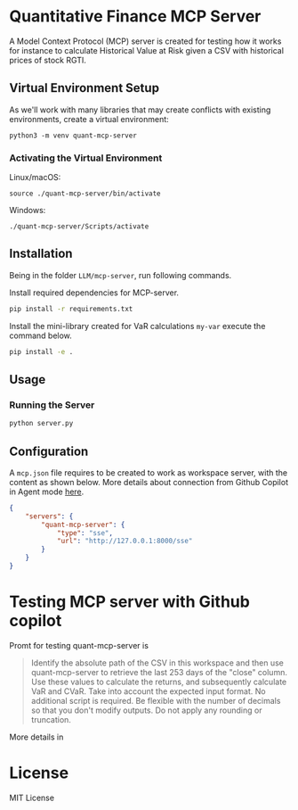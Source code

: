 # Quantitative Finance MCP Server

A Model Context Protocol (MCP) server is created for testing how it works for instance to calculate Historical Value at Risk given a CSV with historical prices of stock RGTI.

## Virtual Environment Setup

As we'll work with many libraries that may create conflicts with existing environments, create a virtual environment:

```console
python3 -m venv quant-mcp-server
```

### Activating the Virtual Environment

Linux/macOS:
```console
source ./quant-mcp-server/bin/activate
```

Windows:
```console
./quant-mcp-server/Scripts/activate
```

## Installation
Being in the folder `LLM/mcp-server`, run following commands.

Install required dependencies for MCP-server.
```bash
pip install -r requirements.txt
```

Install the mini-library created for VaR calculations `my-var` execute the command below.
```bash
pip install -e .
```

## Usage

### Running the Server
```bash
python server.py
```

## Configuration

A `mcp.json` file requires to be created to work as workspace server, with the content as shown below. More details about connection from Github Copilot in Agent mode [here](https://code.visualstudio.com/docs/copilot/chat/mcp-servers).

```json
{
    "servers": {
        "quant-mcp-server": {
            "type": "sse",
            "url": "http://127.0.0.1:8000/sse"
        }
    }
}
```
# Testing MCP server with Github copilot

Promt for testing quant-mcp-server is 

> Identify the absolute path of the CSV in this workspace and then use quant-mcp-server to retrieve the last 253 days of the "close" column. Use these values to calculate the returns, and subsequently calculate VaR and CVaR. Take into account the expected input format. No additional script is required. Be flexible with the number of decimals so that you don't modify outputs. Do not apply any rounding or truncation.

More details in 

# License

MIT License